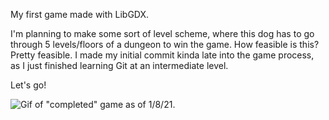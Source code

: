 My first game made with LibGDX.

I'm planning to make some sort of level scheme, where this dog has to go through 5 levels/floors of a dungeon to win the game. How feasible is this? Pretty feasible.
I made my initial commit kinda late into the game process, as I just finished learning Git at an intermediate level.

Let's go!

![Gif of "completed" game as of 1/8/21.](https://i.imgur.com/KwCASmf.gif)
